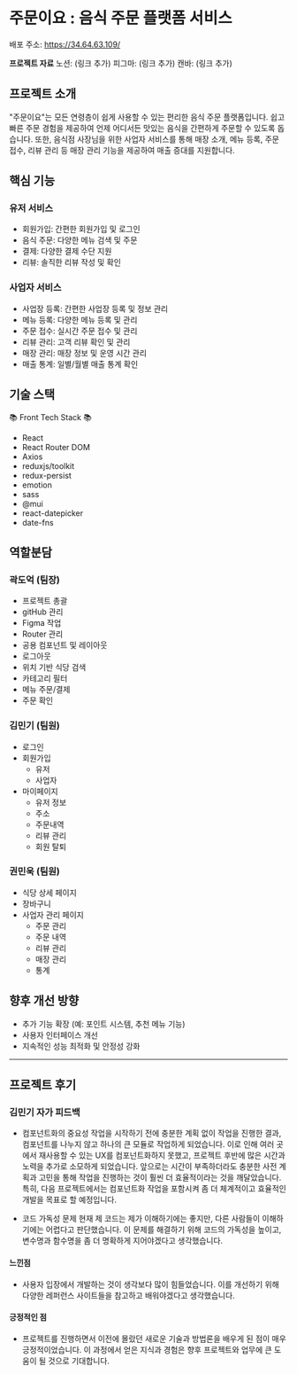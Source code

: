 # 주문이요 : 음식 주문 플랫폼 서비스

배포 주소: https://34.64.63.109/

<b>프로젝트 자료</b>
노션: (링크 추가)
피그마: (링크 추가)
캔바: (링크 추가)

## 프로젝트 소개

"주문이요"는 모든 연령층이 쉽게 사용할 수 있는 편리한 음식 주문 플랫폼입니다.
쉽고 빠른 주문 경험을 제공하여 언제 어디서든 맛있는 음식을 간편하게 주문할 수 있도록 돕습니다.
또한, 음식점 사장님을 위한 사업자 서비스를 통해 매장 소개, 메뉴 등록, 주문 접수, 리뷰 관리 등 매장 관리 기능을 제공하여 매출 증대를 지원합니다.

## 핵심 기능

### 유저 서비스

- 회원가입: 간편한 회원가입 및 로그인
- 음식 주문: 다양한 메뉴 검색 및 주문
- 결제: 다양한 결제 수단 지원
- 리뷰: 솔직한 리뷰 작성 및 확인

### 사업자 서비스

- 사업장 등록: 간편한 사업장 등록 및 정보 관리
- 메뉴 등록: 다양한 메뉴 등록 및 관리
- 주문 접수: 실시간 주문 접수 및 관리
- 리뷰 관리: 고객 리뷰 확인 및 관리
- 매장 관리: 매장 정보 및 운영 시간 관리
- 매출 통계: 일별/월별 매출 통계 확인

## 기술 스택

📚 Front Tech Stack 📚

- React
- React Router DOM
- Axios
- reduxjs/toolkit
- redux-persist
- emotion
- sass
- @mui
- react-datepicker
- date-fns

## 역할분담

### 곽도억 (팀장)

- 프로젝트 총괄
- gitHub 관리
- Figma 작업
- Router 관리
- 공용 컴포넌트 및 레이아웃
- 로그아웃
- 위치 기반 식당 검색
- 카테고리 필터
- 메뉴 주문/결제
- 주문 확인

### 김민기 (팀원)

- 로그인
- 회원가입
  - 유저
  - 사업자
- 마이페이지
  - 유저 정보
  - 주소
  - 주문내역
  - 리뷰 관리
  - 회원 탈퇴

### 권민욱 (팀원)

- 식당 상세 페이지
- 장바구니
- 사업자 관리 페이지
  - 주문 관리
  - 주문 내역
  - 리뷰 관리
  - 매장 관리
  - 통계

## 향후 개선 방향

- 추가 기능 확장 (예: 포인트 시스템, 추천 메뉴 기능)
- 사용자 인터페이스 개선
- 지속적인 성능 최적화 및 안정성 강화

---

## 프로젝트 후기

### 김민기 자가 피드백

- 컴포넌트화의 중요성
  작업을 시작하기 전에 충분한 계획 없이 작업을 진행한 결과, 컴포넌트를 나누지 않고 하나의 큰 모듈로 작업하게 되었습니다. 이로 인해 여러 곳에서 재사용할 수 있는 UX를 컴포넌트화하지 못했고, 프로젝트 후반에 많은 시간과 노력을 추가로 소모하게 되었습니다. 앞으로는 시간이 부족하더라도 충분한 사전 계획과 고민을 통해 작업을 진행하는 것이 훨씬 더 효율적이라는 것을 깨달았습니다. 특히, 다음 프로젝트에서는 컴포넌트화 작업을 포함시켜 좀 더 체계적이고 효율적인 개발을 목표로 할 예정입니다.

- 코드 가독성 문제
  현재 제 코드는 제가 이해하기에는 좋지만, 다른 사람들이 이해하기에는 어렵다고 판단했습니다. 이 문제를 해결하기 위해 코드의 가독성을 높이고, 변수명과 함수명을 좀 더 명확하게 지어야겠다고 생각했습니다.

#### 느낀점

- 사용자 입장에서 개발하는 것이 생각보다 많이 힘들었습니다. 이를 개선하기 위해 다양한 레퍼런스 사이트들을 참고하고 배워야겠다고 생각했습니다.

#### 긍정적인 점

- 프로젝트를 진행하면서 이전에 몰랐던 새로운 기술과 방법론을 배우게 된 점이 매우 긍정적이었습니다. 이 과정에서 얻은 지식과 경험은 향후 프로젝트와 업무에 큰 도움이 될 것으로 기대합니다.
